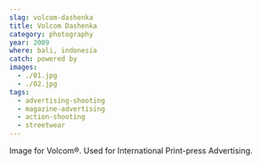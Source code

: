```yaml
---
slag: volcom-dashenka
title: Volcom Dashenka
category: photography
year: 2009
where: bali, indonesia
catch: powered by
images:
  - ./01.jpg
  - ./02.jpg
tags:
  - advertising-shooting
  - magazine-advertising
  - action-shooting
  - streetwear
---
```


Image for Volcom®.
Used for International Print-press Advertising.
